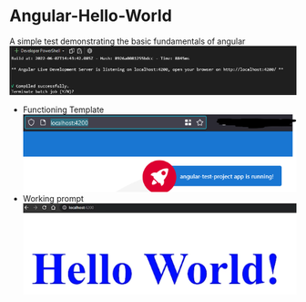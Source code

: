 # Angular-Hello-World
A simple test demonstrating the basic fundamentals of angular
![](ReadMe_Images\npmServe.png) 
- Functioning Template 
![](ReadMe_Images\functionalHosting.png)
- Working prompt
![](ReadMe_Images\helloWorld.png)  

